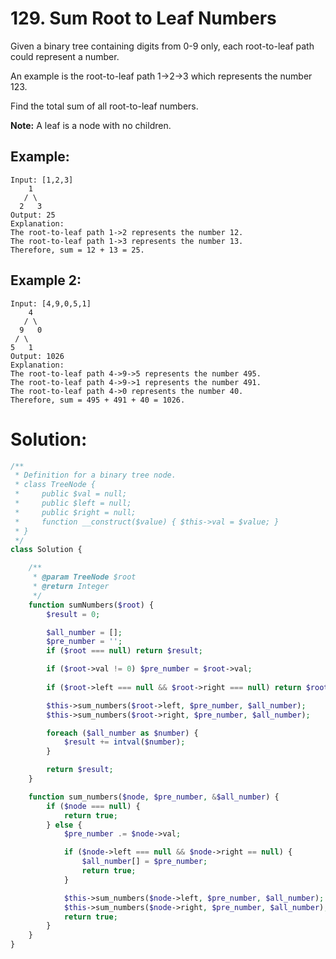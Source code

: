 # 129. Sum Root to Leaf Numbers
Given a binary tree containing digits from 0-9 only, each root-to-leaf path could represent a number.

An example is the root-to-leaf path 1->2->3 which represents the number 123.

Find the total sum of all root-to-leaf numbers.

**Note:** A leaf is a node with no children.
## Example:
~~~
Input: [1,2,3]
    1
   / \
  2   3
Output: 25
Explanation:
The root-to-leaf path 1->2 represents the number 12.
The root-to-leaf path 1->3 represents the number 13.
Therefore, sum = 12 + 13 = 25.
~~~
## Example 2:
~~~
Input: [4,9,0,5,1]
    4
   / \
  9   0
 / \
5   1
Output: 1026
Explanation:
The root-to-leaf path 4->9->5 represents the number 495.
The root-to-leaf path 4->9->1 represents the number 491.
The root-to-leaf path 4->0 represents the number 40.
Therefore, sum = 495 + 491 + 40 = 1026.
~~~
# Solution:
~~~PHP
/**
 * Definition for a binary tree node.
 * class TreeNode {
 *     public $val = null;
 *     public $left = null;
 *     public $right = null;
 *     function __construct($value) { $this->val = $value; }
 * }
 */
class Solution {

    /**
     * @param TreeNode $root
     * @return Integer
     */
    function sumNumbers($root) {
        $result = 0;

        $all_number = [];
        $pre_number = '';
        if ($root === null) return $result;

        if ($root->val != 0) $pre_number = $root->val;
        
        if ($root->left === null && $root->right === null) return $root->val;

        $this->sum_numbers($root->left, $pre_number, $all_number);
        $this->sum_numbers($root->right, $pre_number, $all_number);

        foreach ($all_number as $number) {
            $result += intval($number);
        }

        return $result;
    }

    function sum_numbers($node, $pre_number, &$all_number) {
        if ($node === null) {
            return true;
        } else {
            $pre_number .= $node->val;

            if ($node->left === null && $node->right == null) {
                $all_number[] = $pre_number;
                return true;
            }

            $this->sum_numbers($node->left, $pre_number, $all_number);
            $this->sum_numbers($node->right, $pre_number, $all_number);
            return true;
        }
    }
}
~~~